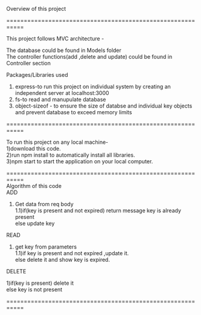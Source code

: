 Overview of this project

===========================================================

This project follows MVC architecture -

The database could be found in Models folder  
The controller functions(add ,delete and update) could be found in Controller section 

Packages/Libraries used
1) express-to run this project on individual system by creating an independent server at localhost:3000
2) fs-to read and manupulate database
3) object-sizeof - to ensure the size of databse and individual key objects and prevent database to exceed  memory limits 

===========================================================

To run this project on any local machine-\
1)download this code.\
2)run npm install to automatically install all libraries.\
3)npm start to start the application on your local computer.

===========================================================\
Algorithm of this code\
ADD 
1) Get data from req body \
1.1)if(key is present and not expired) return message key is already present\
else update key

READ
1) get key from parameters\
1.1)if key is present and not expired ,update it.\
 else delete it and show key is expired.

DELETE

1)if(key is present) delete it\
  else key is not present

===========================================================
